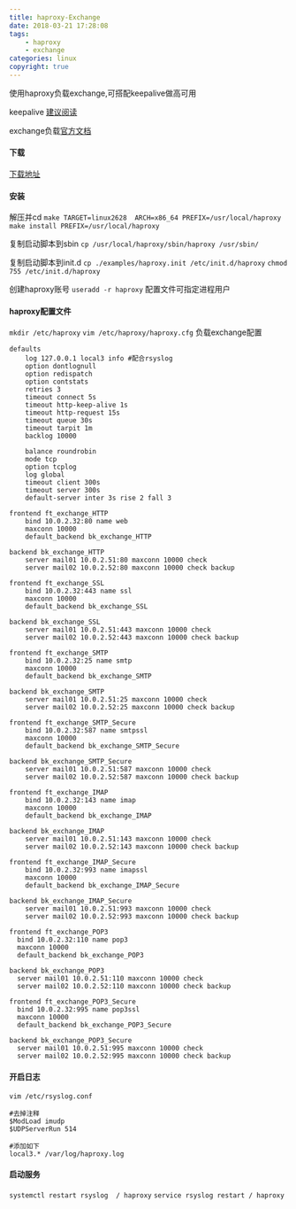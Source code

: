 ```yaml
---
title: haproxy-Exchange
date: 2018-03-21 17:28:08
tags: 
    - haproxy
    - exchange
categories: linux
copyright: true
---
```

使用haproxy负载exchange,可搭配keepalive做高可用
<!--more-->

keepalive [建议阅读](http://blog.dl1548.site/2017/06/06/keepalive/)

exchange负载[官方文档](https://www.haproxy.com/documentation/aloha/7-0/deployment-guides/microsoft-exchange-2013/)

#### 下载
[下载地址](https://www.haproxy.org/#down)


#### 安装
解压并cd 
`make TARGET=linux2628  ARCH=x86_64 PREFIX=/usr/local/haproxy`
`make install PREFIX=/usr/local/haproxy`

复制启动脚本到sbin
`cp /usr/local/haproxy/sbin/haproxy /usr/sbin/`

复制启动脚本到init.d
`cp ./examples/haproxy.init /etc/init.d/haproxy`
`chmod 755 /etc/init.d/haproxy`

创建haproxy账号
`useradd -r haproxy`
配置文件可指定进程用户

#### haproxy配置文件

`mkdir /etc/haproxy`
`vim /etc/haproxy/haproxy.cfg`
负载exchange配置
```
defaults 
    log 127.0.0.1 local3 info #配合rsyslog
    option dontlognull  
    option redispatch  
    option contstats  
    retries 3  
    timeout connect 5s  
    timeout http-keep-alive 1s 
    timeout http-request 15s 
    timeout queue 30s  
    timeout tarpit 1m  
    backlog 10000  

    balance roundrobin  
    mode tcp 
    option tcplog  
    log global  
    timeout client 300s 
    timeout server 300s 
    default-server inter 3s rise 2 fall 3 

frontend ft_exchange_HTTP 
    bind 10.0.2.32:80 name web 
    maxconn 10000 
    default_backend bk_exchange_HTTP

backend bk_exchange_HTTP 
    server mail01 10.0.2.51:80 maxconn 10000 check 
    server mail02 10.0.2.52:80 maxconn 10000 check backup

frontend ft_exchange_SSL 
    bind 10.0.2.32:443 name ssl 
    maxconn 10000 
    default_backend bk_exchange_SSL 

backend bk_exchange_SSL 
    server mail01 10.0.2.51:443 maxconn 10000 check 
    server mail02 10.0.2.52:443 maxconn 10000 check backup

frontend ft_exchange_SMTP 
    bind 10.0.2.32:25 name smtp 
    maxconn 10000 
    default_backend bk_exchange_SMTP

backend bk_exchange_SMTP 
    server mail01 10.0.2.51:25 maxconn 10000 check 
    server mail02 10.0.2.52:25 maxconn 10000 check backup

frontend ft_exchange_SMTP_Secure 
    bind 10.0.2.32:587 name smtpssl 
    maxconn 10000 
    default_backend bk_exchange_SMTP_Secure

backend bk_exchange_SMTP_Secure 
    server mail01 10.0.2.51:587 maxconn 10000 check 
    server mail02 10.0.2.52:587 maxconn 10000 check backup

frontend ft_exchange_IMAP 
    bind 10.0.2.32:143 name imap 
    maxconn 10000 
    default_backend bk_exchange_IMAP

backend bk_exchange_IMAP 
    server mail01 10.0.2.51:143 maxconn 10000 check 
    server mail02 10.0.2.52:143 maxconn 10000 check backup

frontend ft_exchange_IMAP_Secure 
    bind 10.0.2.32:993 name imapssl 
    maxconn 10000 
    default_backend bk_exchange_IMAP_Secure

backend bk_exchange_IMAP_Secure 
    server mail01 10.0.2.51:993 maxconn 10000 check 
    server mail02 10.0.2.52:993 maxconn 10000 check backup

frontend ft_exchange_POP3 
  bind 10.0.2.32:110 name pop3 
  maxconn 10000 
  default_backend bk_exchange_POP3 
 
backend bk_exchange_POP3 
  server mail01 10.0.2.51:110 maxconn 10000 check 
  server mail02 10.0.2.52:110 maxconn 10000 check backup 
 
frontend ft_exchange_POP3_Secure 
  bind 10.0.2.32:995 name pop3ssl 
  maxconn 10000 
  default_backend bk_exchange_POP3_Secure 
 
backend bk_exchange_POP3_Secure 
  server mail01 10.0.2.51:995 maxconn 10000 check 
  server mail02 10.0.2.52:995 maxconn 10000 check backup

```

#### 开启日志
`vim /etc/rsyslog.conf`

```
#去掉注释
$ModLoad imudp
$UDPServerRun 514

#添加如下
local3.* /var/log/haproxy.log
```

#### 启动服务
`systemctl restart rsyslog  / haproxy`
`service rsyslog restart / haproxy`